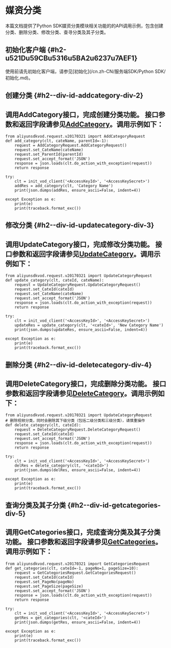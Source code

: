 媒资分类 
=========================

本篇文档提供了Python SDK媒资分类模块相关功能的的API调用示例，包含创建分类、删除分类、修改分类、查寻分类及其子分类。

初始化客户端 {#h2-u521Du59CBu5316u5BA2u6237u7AEF1}
--------------------------------------------

使用前请先初始化客户端，请参见[初始化](/cn.zh-CN/服务端SDK/Python SDK/初始化.md)。

创建分类 {#h2--div-id-addcategory-div-2}
------------------------------------

调用AddCategory接口，完成创建分类功能。
接口参数和返回字段请参见[AddCategory](/cn.zh-CN/服务端API/媒资管理/媒资分类/创建分类.md)。调用示例如下： 
-------------------------------------------------------------------------------------------------------------------------------------------------

    from aliyunsdkvod.request.v20170321 import AddCategoryRequest
    def add_category(clt, cateName, parentId=-1):
        request = AddCategoryRequest.AddCategoryRequest()
        request.set_CateName(cateName)
        request.set_ParentId(parentId)
        request.set_accept_format('JSON')
        response = json.loads(clt.do_action_with_exception(request))
        return response
    
    try:
        clt = init_vod_client('<AccessKeyId>', '<AccessKeySecret>')
        addRes = add_category(clt, 'Category Name')
        print(json.dumps(addRes, ensure_ascii=False, indent=4))
    
    except Exception as e:
        print(e)
        print(traceback.format_exc())



修改分类 {#h2--div-id-updatecategory-div-3}
---------------------------------------

调用UpdateCategory接口，完成修改分类功能。
接口参数和返回字段请参见[UpdateCategory](/cn.zh-CN/服务端API/媒资管理/媒资分类/更新分类.md)。调用示例如下： 
-------------------------------------------------------------------------------------------------------------------------------------------------------

    from aliyunsdkvod.request.v20170321 import UpdateCategoryRequest
    def update_category(clt, cateId, cateName):
        request = UpdateCategoryRequest.UpdateCategoryRequest()
        request.set_CateId(cateId)
        request.set_CateName(cateName)
        request.set_accept_format('JSON')
        response = json.loads(clt.do_action_with_exception(request))
        return response
    
    try:
        clt = init_vod_client('<AccessKeyId>', '<AccessKeySecret>')
        updateRes = update_category(clt, '<cateId>', 'New Category Name')
        print(json.dumps(updateRes, ensure_ascii=False, indent=4))
    
    except Exception as e:
        print(e)
        print(traceback.format_exc())



删除分类 {#h2--div-id-deletecategory-div-4}
---------------------------------------

调用DeleteCategory接口，完成删除分类功能。
接口参数和返回字段请参见[DeleteCategory](/cn.zh-CN/服务端API/媒资管理/媒资分类/删除分类.md)。调用示例如下： 
-------------------------------------------------------------------------------------------------------------------------------------------------------

    from aliyunsdkvod.request.v20170321 import UpdateCategoryRequest
    # 删除视频分类，同时会删除其下级分类（包括二级分类和三级分类），请慎重操作
    def delete_category(clt, cateId):
        request = DeleteCategoryRequest.DeleteCategoryRequest()
        request.set_CateId(cateId)
        request.set_accept_format('JSON')
        response = json.loads(clt.do_action_with_exception(request))
        return response
    
    try:
        clt = init_vod_client('<AccessKeyId>', '<AccessKeySecret>')
        delRes = delete_category(clt, '<cateId>')
        print(json.dumps(delRes, ensure_ascii=False, indent=4))
    
    except Exception as e:
        print(e)
        print(traceback.format_exc())



查询分类及其子分类 {#h2--div-id-getcategories-div-5}
-------------------------------------------

调用GetCategories接口，完成查询分类及其子分类功能。
接口参数和返回字段请参见[GetCategories](/cn.zh-CN/服务端API/媒资管理/媒资分类/获取分类及子分类.md)。调用示例如下： 
--------------------------------------------------------------------------------------------------------------------------------------------------------------

    from aliyunsdkvod.request.v20170321 import GetCategoriesRequest
    def get_categories(clt, cateId=-1, pageNo=1, pageSize=10):
        request = GetCategoriesRequest.GetCategoriesRequest()
        request.set_CateId(cateId)
        request.set_PageNo(pageNo)
        request.set_PageSize(pageSize)
        request.set_accept_format('JSON')
        response = json.loads(clt.do_action_with_exception(request))
        return response
    
    try:
        clt = init_vod_client('<AccessKeyId>', '<AccessKeySecret>')
        getRes = get_categories(clt, '<cateId>')
        print(json.dumps(getRes, ensure_ascii=False, indent=4))
    
    except Exception as e:
        print(e)
        print(traceback.format_exc())


